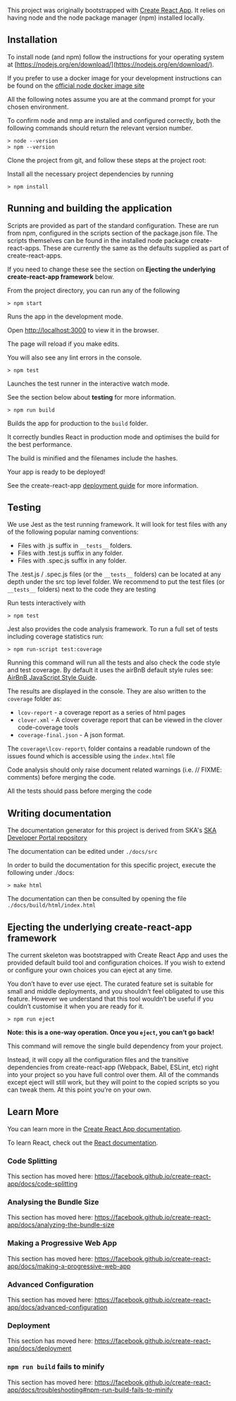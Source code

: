 This project was originally bootstrapped with [Create React App](https://github.com/facebook/create-react-app). It relies on having node  and the node package manager (npm) installed locally.

## Installation ##

To install node (and npm) follow the instructions for your operating system at [https://nodejs.org/en/download/](https://nodejs.org/en/download/).  

If you prefer to use a docker image for your development instructions can be found on  the [official node docker image site](https://github.com/nodejs/docker-node/blob/master/README.md#how-to-use-this-image)

All the following notes assume you are at the command prompt for your chosen environment.

To confirm node and nmp are installed and configured correctly, both the following commands should return the relevant version number.

    > node --version
    > npm --version

Clone the project from git, and follow these steps at the project root:

Install all the necessary project dependencies by running

    > npm install

## Running and building the application ##

Scripts are provided as part of the standard configuration. These are run from npm, configured in the scripts section of the package.json file.
The scripts themselves can be found in the installed node package create-react-apps. These are currently the same as the defaults supplied as part of create-react-apps.

If you need to change these see the section on __Ejecting the underlying create-react-app framework__ below.

From the project directory, you can run any of the following

    > npm start

Runs the app in the development mode.

Open [http://localhost:3000](http://localhost:3000) to view it in the browser.

The page will reload if you make edits.

You will also see any lint errors in the console.

    > npm test

Launches the test runner in the interactive watch mode.

See the section below about __testing__ for more information.

    > npm run build

Builds the app for production to the `build` folder.

It correctly bundles React in production mode and optimises the build for the best performance.

The build is minified and the filenames include the hashes.

Your app is ready to be deployed!

See the create-react-app [deployment guide](https://facebook.github.io/create-react-app/docs/deployment) for more information.

## Testing ##

We use Jest as the test running framework. It will look for test files with any of the following popular naming conventions:

* Files with .js suffix in `__tests__` folders.
* Files with .test.js suffix in any folder.
* Files with .spec.js suffix in any folder.

The .test.js / .spec.js files (or the `__tests__` folders) can be located at any depth under the src top level folder.
We recommend to put the test files (or `__tests__` folders) next to the code they are testing

Run tests interactively with  

    > npm test

Jest also provides  the code analysis framework. To run a full set of tests including coverage statistics run:

    > npm run-script test:coverage

Running this command will run all the tests and also check the code style and test coverage.
By default it uses the airBnB default style rules see: [AirBnB JavaScript Style Guide](https://github.com/airbnb/javascript).

The results are displayed in the console. They are also written to the  `coverage` folder as:

* `lcov-report` - a coverage report as a series of html pages
* `clover.xml`  - A clover coverage report that can be viewed in the clover code-coverage tools
* `coverage-final.json` - A json format.

The  `coverage\lcov-report\`  folder contains a readable rundown of the issues found  which is accessible using the `index.html` file

Code analysis should only raise document related warnings (i.e. // FIXME: comments) before merging the code. 

All the tests should pass before merging the code

## Writing documentation ##

The documentation generator for this project is derived from SKA's [SKA Developer Portal repository](http://developer.skatelescope.org/en/latest/projects/document_project.html)

The documentation can be edited under `./docs/src`

In order to build the documentation for this specific project, execute the following under ./docs:

    > make html

The documentation can then be consulted by opening the file `./docs/build/html/index.html`

## Ejecting the underlying create-react-app framework ##

The current skeleton was bootstrapped with Create React App and uses the provided default build tool and configuration choices. If you wish to extend or configure your own choices you can eject at any time.

You don’t have to ever use eject. The curated feature set is suitable for small and middle deployments, and you shouldn’t feel obligated to use this feature. However we understand that this tool wouldn’t be useful if you couldn’t customise it when you are ready for it.

    > npm run eject

**Note: this is a one-way operation. Once you `eject`, you can’t go back!**

This command will remove the single build dependency from your project.

Instead, it will copy all the configuration files and the transitive dependencies from create-react-app (Webpack, Babel, ESLint, etc) right into your project so you have full control over them. All of the commands except eject will still work, but they will point to the copied scripts so you can tweak them. At this point you’re on your own.

## Learn More ##

You can learn more in the [Create React App documentation](https://facebook.github.io/create-react-app/docs/getting-started).

To learn React, check out the [React documentation](https://reactjs.org/).

### Code Splitting ##

This section has moved here: <https://facebook.github.io/create-react-app/docs/code-splitting>

### Analysing the Bundle Size ##

This section has moved here: <https://facebook.github.io/create-react-app/docs/analyzing-the-bundle-size>

### Making a Progressive Web App ##

This section has moved here: <https://facebook.github.io/create-react-app/docs/making-a-progressive-web-app>

### Advanced Configuration ##

This section has moved here: <https://facebook.github.io/create-react-app/docs/advanced-configuration>

### Deployment ##

This section has moved here: <https://facebook.github.io/create-react-app/docs/deployment>

### `npm run build` fails to minify ##

This section has moved here: <https://facebook.github.io/create-react-app/docs/troubleshooting#npm-run-build-fails-to-minify>
